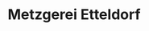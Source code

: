 ---
title: "Metzgerei Etteldorf"
url: /krefeld/metzgerei-etteldorf-huelser-markt/
shop: Metzgerei
---